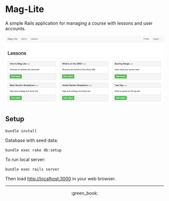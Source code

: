 Mag-Lite
============

A simple Rails application for managing a course with lessons and user accounts.

![lessons page](https://raw.githubusercontent.com/mag-lite/mag-lite/master/doc/lessons.png)

## Setup

```
bundle install
```

Database with seed data:

```
bundle exec rake db:setup
```

To run local server:

```
bundle exec rails server
```

Then load [http://localhost:3000](http://localhost:3000) in your web browser.

<hr>
<p align="center">
  :green_book:
</p>
